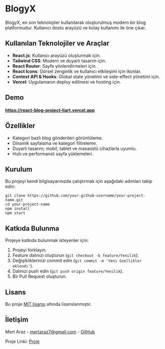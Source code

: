 
# BlogyX

BlogyX, en son teknolojiler kullanılarak oluşturulmuş modern bir blog platformudur. Kullanıcı dostu arayüzü ve kolay kullanımı ile öne çıkar.

## Kullanılan Teknolojiler ve Araçlar

- **React.js**: Kullanıcı arayüzü oluşturmak için.
- **Tailwind CSS**: Modern ve duyarlı tasarım için.
- **React Router**: Sayfa yönlendirmeleri için.
- **React Icons**: Görsel zenginlik ve kullanıcı etkileşimi için ikonlar.
- **Context API & Hooks**: Global state yönetimi ve side-effect yönetimi için.
- **Vercel**: Uygulamanın deploy edilmesi ve hosting için.


## Demo
#### https://react-blog-project-liart.vercel.app

## Özellikler

- Kategori bazlı blog gönderileri görüntüleme.
- Dinamik sayfalama ve kategori filtreleme.
- Duyarlı tasarım; mobil, tablet ve masaüstü cihazlarla uyumlu.
- Hızlı ve performanslı sayfa yüklemeleri.

## Kurulum

Bu projeyi kendi bilgisayarınızda çalıştırmak için aşağıdaki adımları takip edin:

```
git clone https://github.com/your-github-username/your-project-name.git
cd your-project-name
npm install
npm start
```

## Katkıda Bulunma

Projeye katkıda bulunmak isteyenler için:

1. Projeyi forklayın.
2. Feature dalınızı oluşturun (`git checkout -b feature/Yenilik`).
3. Değişikliklerinizi commit edin (`git commit -m 'Yeni özellikler eklendi'`).
4. Dalınızı push edin (`git push origin feature/Yenilik`).
5. Bir Pull Request oluşturun.

## Lisans

Bu proje [MIT lisansı](LICENSE) altında lisanslanmıştır.

## İletişim

Mert Araz - mertaraz7@gmail.com - [GitHub](https://github.com/measses)

Proje Linki: [Proje](https://github.com/measses/react-blog-project)
